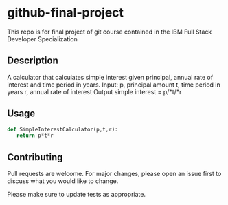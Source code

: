 # github-final-project

This repo is for final project of git course contained in the IBM Full Stack Developer Specialization

## Description

A calculator that calculates simple interest given principal, annual rate of interest and time period in years.
Input:
   p, principal amount
   t, time period in years
   r, annual rate of interest
Output
   simple interest = p/*t/*r

## Usage

```python
def SimpleInterestCalculator(p,t,r):
   return p*t*r
```
   
## Contributing

Pull requests are welcome. For major changes, please open an issue first
to discuss what you would like to change.

Please make sure to update tests as appropriate.
